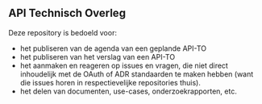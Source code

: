## API Technisch Overleg

Deze repository is bedoeld voor:

- het publiseren van de agenda van een geplande API-TO
- het publiseren van het verslag van een API-TO
- het aanmaken en reageren op issues en vragen, die niet direct inhoudelijk met de OAuth of ADR standaarden te maken hebben (want die issues horen in respectievelijke repositories thuis).
- het delen van documenten, use-cases, onderzoekrapporten, etc.
